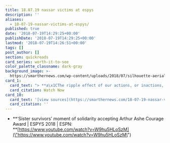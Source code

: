 ```yaml
---
title: 18.07.19 nassar victims at espys
description: ''
aliases:
  - 18-07-19-nassar-victims-at-espys/
published: true
date: '2018-07-19T14:29:25+00:00'
publishDate: '2018-07-19T14:29:25+00:00'
lastmod: '2018-07-19T14:26:51+00:00'
tags: []
post_author: []
section: quickreads
card_series: worth-it-to-see
color_palette_classname: dark-gray
background_image: >-
  https://smarthernews.com/wp-content/uploads/2018/07/silhouette-aerialist-female-woman.jpg
card_1:
  card_text: "> **a\x1CThe ripple effect of our actions, or inactions, can be enormous, spanning generations. Perhaps the greatest tragedy of this nightmare is that it could have been avoided. Predators thrive in silence.”**\n> \n> Olympic gymnast Aly Raisman, accepting the Arthur Ashe Courage Award at the 2018 ESPY Awards alongside 100+ of Larry Nassar's sexual abuse victims and her 'sister survivors.'\n\n[Watch Now](https://www.youtube.com/embed/W9hu5HLoSzM?enablejsapi=1&autoplay=1&rel=0)"
  card_citation: Watch Now
card_10:
  card_text: '[view sources](https://smarthernews.com/18-07-19-nassar-victims-at-espys/)'
  card_citation: ''
---
```

*   **‘Sister survivors’ moment of solidarity accepting Arthur Ashe Courage Award | ESPYS 2018 | ESPN:  
    **[https://www.youtube.com/watch?v=W9hu5HLoSzM](\"https://www.youtube.com/watch?v=W9hu5HLoSzM\")